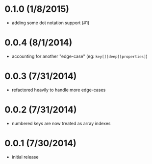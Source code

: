 
# 0.1.0 (1/8/2015)
 * adding some dot notation support (#1)

# 0.0.4 (8/1/2014)
 * accounting for another "edge-case" (eg: `key[][deep][properties]`)

# 0.0.3 (7/31/2014)
 * refactored heavily to handle more edge-cases

# 0.0.2 (7/31/2014)
 * numbered keys are now treated as array indexes

# 0.0.1 (7/30/2014)
 * initial release

